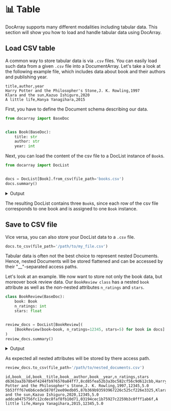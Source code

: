 # 📊 Table

DocArray supports many different modalities including tabular data.
This section will show you how to load and handle tabular data using DocArray.

## Load CSV table

A common way to store tabular data is via `.csv` files.
You can easily load such data from a given `.csv` file into a DocumentArray. 
Let's take a look at the following example file, which includes data about book and their authors and publishing year.

```text
title,author,year
Harry Potter and the Philosopher's Stone,J. K. Rowling,1997
Klara and the sun,Kazuo Ishiguro,2020
A little life,Hanya Yanagihara,2015
```

First, you have to define the Document schema describing our data.
```python
from docarray import BaseDoc


class Book(BaseDoc):
    title: str
    author: str
    year: int
```
Next, you can load the content of the csv file to a DocList instance of `Book`s.
```python
from docarray import DocList


docs = DocList[Book].from_csv(file_path='books.csv')
docs.summary()
```
<details>
    <summary>Output</summary>
    ``` { .text .no-copy }
    ╭────── DocList Summary ──────╮
    │                             │
    │   Type     DocList[Book]    │
    │   Length   3                │
    │                             │
    ╰─────────────────────────────╯
    ╭── Document Schema ──╮
    │                     │
    │   Book              │
    │   ├── title: str    │
    │   ├── author: str   │
    │   └── year: int     │
    │                     │
    ╰─────────────────────╯
    ```
</details>

The resulting DocList contains three `Book`s, since each row of the csv file corresponds to one book and is assigned to one `Book` instance.


## Save to CSV file

Vice versa, you can also store your DocList data to a `.csv` file.
```python
docs.to_csv(file_path='/path/to/my_file.csv')
```

Tabular data is often not the best choice to represent nested Documents. Hence, nested Documents will be stored flattened and can be accessed by their "__"-separated access paths.

Let's look at an example. We now want to store not only the book data, but moreover book review data. Our `BookReview class` has a nested `book` attribute as well as the non-nested attributes `n_ratings` and `stars`.

```python
class BookReview(BaseDoc):
    book: Book
    n_ratings: int
    stars: float


review_docs = DocList[BookReview](
    [BookReview(book=book, n_ratings=12345, stars=5) for book in docs]
)
review_docs.summary()
```
<details>
    <summary>Output</summary>
    ``` { .text .no-copy}
    ╭───────── DocList Summary ─────────╮
    │                                   │
    │   Type     DocList[BookReview]    │
    │   Length   3                      │
    │                                   │
    ╰───────────────────────────────────╯
    ╭──── Document Schema ────╮
    │                         │
    │   BookReview            │
    │   ├── book: Book        │
    │   │   ├── title: str    │
    │   │   ├── author: str   │
    │   │   └── year: int     │
    │   ├── n_ratings: int    │
    │   └── stars: float      │
    │                         │
    ╰─────────────────────────╯
    ```
</details>

As expected all nested attributes will be stored by there access path.
```python
review_docs.to_csv(file_path='/path/to/nested_documents.csv')
```
``` { .text .no-copy}
id,book__id,book__title,book__author,book__year,n_ratings,stars
d6363aa3b78b4f4244fb976570a84ff7,8cd85fea52b3a3bc582cf56c9d612cbb,Harry Potter and the Philosopher's Stone,J. K. Rowling,1997,12345,5.0
5b53fff67e6b6cede5870f2ee09edb05,87b369b93593967226c525cf226e3325,Klara and the sun,Kazuo Ishiguro,2020,12345,5.0
addca0475756fc12cdec8faf8fb10d71,03194cec1b75927c2259b3c0fff1ab6f,A little life,Hanya Yanagihara,2015,12345,5.0

```

